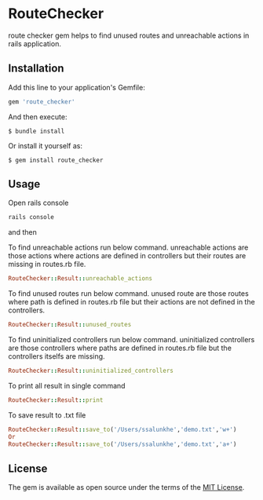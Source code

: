 # RouteChecker
route checker gem helps to find unused routes and unreachable actions in rails application.

## Installation

Add this line to your application's Gemfile:

```ruby
gem 'route_checker'
```

And then execute:

    $ bundle install

Or install it yourself as:

    $ gem install route_checker

## Usage

Open rails console
```ruby
rails console
```
and then

To find unreachable actions run below command. unreachable actions are those actions where actions are defined in controllers but their routes are missing in routes.rb file.
```ruby
RouteChecker::Result::unreachable_actions
```
To find unused routes run below command. unused route are those routes where path is defined in routes.rb file but their actions are not defined in the controllers.
```ruby
RouteChecker::Result::unused_routes
```
To find uninitialized controllers run below command. uninitialized controllers are those controllers where paths are defined in routes.rb file but the controllers itselfs are missing.
```ruby
RouteChecker::Result::uninitialized_controllers
```
To print all result in single command
```ruby
RouteChecker::Result::print
```
To save result to .txt file
```ruby
RouteChecker::Result::save_to('/Users/ssalunkhe','demo.txt','w+')
Or
RouteChecker::Result::save_to('/Users/ssalunkhe','demo.txt','a+')
```


## License

The gem is available as open source under the terms of the [MIT License](https://opensource.org/licenses/MIT).

